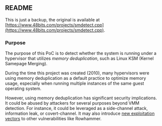 ## README

This is just a backup, the original is available at [https://www.48bits.com/projects/smdetect.cpp](https://www.48bits.com/projects/smdetect.cpp).

### Purpose

The purpose of this PoC is to detect whether the system is running under a hypervisor that utilizes *memory deduplication*, such as Linux KSM (Kernel Samepage Merging).

During the time this project was created (2010), many hypervisors were using memory deduplication as a default practice to optimize memory usage, especially when running multiple instances of the same guest operating system.

However, using memory deduplication has significant security implications. It could be abused by attackers for several purposes beyond VMM detection. For instance, it could be leveraged as a side-channel attack, information leak, or covert-channel. It may also introduce [new exploitation vectors](https://www.cs.vu.nl/~kaveh/pubs/pdf/ffs-usenixsec16.pdf) to other vulnerabilities like Rowhammer.

